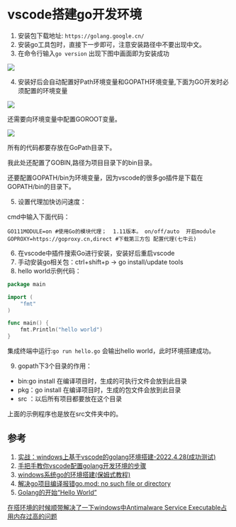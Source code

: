 # vscode搭建go开发环境

1. 安装包下载地址: `https://golang.google.cn/` 
2. 安装go工具包时，直接下一步即可，注意安装路径中不要出现中文。
3. 在命令行输入`go version` 出现下图中画面即为安装成功

![](https://i0.hdslb.com/bfs/album/9e4342ed61b6cdc8db4d458306c39dcebff6fd90.png)

4. 安装好后会自动配置好Path环境变量和GOPATH环境变量,下面为GO开发时必须配置的环境变量

![](https://img-blog.csdnimg.cn/img_convert/fc7ade2ed942d8f5cd11e9e078d40468.png)

还需要向环境变量中配置GOROOT变量。

![](https://i0.hdslb.com/bfs/album/5dd1e425a1e0b3df1763f8f37e38c2da7e8b7b82.png)

所有的代码都要存放在GoPath目录下。

我此处还配置了GOBIN,路径为项目目录下的bin目录。

还要配置GOPATH/bin为环境变量，因为vscode的很多go插件是下载在GOPATH/bin的目录下。

5. 设置代理加快访问速度：

cmd中输入下面代码：

```
GO111MODULE=on #使用Go的模块代理；  1.11版本。 on/off/auto  开启module
GOPROXY=https://goproxy.cn,direct #下载第三方包 配置代理(七牛云)
```

6. 在vscode中插件搜索Go进行安装，安装好后重启vscode
7. 手动安装go相关包：ctrl+shift+p -> go install/update tools
8. hello world示例代码：

```go
package main

import (
	"fmt"
)

func main() {
	fmt.Println("hello world")
}
```

集成终端中运行:`go run hello.go` 会输出hello world，此时环境搭建成功。

9. gopath下3个目录的作用：

- bin:go install 在编译项目时，生成的可执行文件会放到此目录
- pkg：go install 在编译项目时，生成的包文件会放到此目录
- src ：以后所有项目都要放在这个目录

上面的示例程序也是放在src文件夹中的。

## 参考

1. [实战：windows上基于vscode的golang环境搭建-2022.4.28(成功测试)](https://blog.csdn.net/weixin_39246554/article/details/124507926)
2. [手把手教你vscode配置golang开发环境的步骤](https://www.jb51.net/article/207157.htm)
3. [windows系统go的环境搭建(保姆式教程)](https://blog.csdn.net/ohmygodes/article/details/122646716)
4. [解决go项目编译报错go.mod: no such file or directory](https://blog.csdn.net/HYZX_9987/article/details/122922902)
5. [Golang的开始“Hello World”](https://juejin.cn/post/7038198669220266014)

[在搭环境的时候顺带解决了一下windows中Antimalware Service Executable占用内存过高的问题](https://blog.csdn.net/qq_41371349/article/details/106628372)